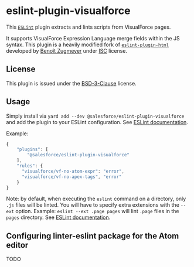 # eslint-plugin-visualforce

This [`ESLint`](https://eslint.org) plugin extracts and lints scripts from VisualForce pages.

It supports VisualForce Expression Language merge fields within the JS syntax.
This plugin is a heavily modified fork of [`eslint-plugin-html`](https://github.com/BenoitZugmeyer/eslint-plugin-html) developed by [Benoît Zugmeyer](https://github.com/BenoitZugmeyer) under [ISC](https://opensource.org/licenses/ISC) license.

## License

This plugin is issued under the [BSD-3-Clause](./LICENSE) license.

## Usage

Simply install via `yard add --dev @salesforce/eslint-plugin-visualforce` and add the plugin to your ESLint
configuration. See
[ESLint documentation](http://eslint.org/docs/user-guide/configuring#configuring-plugins).

Example:

```javascript
{
    "plugins": [
        "@salesforce/eslint-plugin-visualforce"
    ],
    "rules": {
      "visualforce/vf-no-atom-expr": "error",
      "visualforce/vf-no-apex-tags", "error"
    }
}
```

Note: by default, when executing the `eslint` command on a directory, only `.js` files will be
linted. You will have to specify extra extensions with the `--ext` option. Example: `eslint --ext
.page pages` will lint `.page` files in the `pages` directory. See [ESLint
documentation](http://eslint.org/docs/user-guide/command-line-interface#ext).

## Configuring linter-eslint package for the Atom editor

TODO
